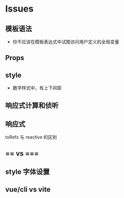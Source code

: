 <!--
 * @Author: your name
 * @Date: 2021-02-19 09:27:50
 * @LastEditTime: 2021-04-20 10:59:42
 * @LastEditors: Please set LastEditors
 * @Description: In User Settings Edit
 * @FilePath: \vue-note\Vue\issues.md
-->

# Issues

## 模板语法

- 你不应该在模板表达式中试图访问用户定义的全局变量

## Props

## style

- 数字样式中，有上下间距

## 响应式计算和侦听

## 响应式

toRefs 与 reactive 的区别

## == vs ===

## style 字体设置

## vue/cli vs vite
